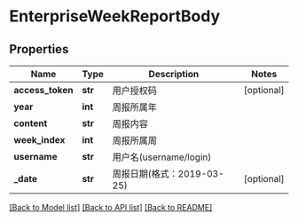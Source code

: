 # EnterpriseWeekReportBody

## Properties
Name | Type | Description | Notes
------------ | ------------- | ------------- | -------------
**access_token** | **str** | 用户授权码 | [optional] 
**year** | **int** | 周报所属年 | 
**content** | **str** | 周报内容 | 
**week_index** | **int** | 周报所属周 | 
**username** | **str** | 用户名(username/login) | 
**_date** | **str** | 周报日期(格式：2019-03-25) | [optional] 

[[Back to Model list]](../README.md#documentation-for-models) [[Back to API list]](../README.md#documentation-for-api-endpoints) [[Back to README]](../README.md)

